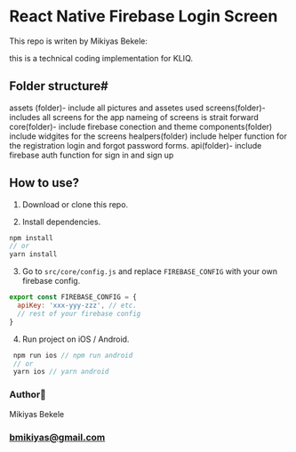# React Native Firebase Login Screen

This repo is writen by Mikiyas Bekele:

this is a technical coding implementation for KLIQ.

## Folder structure#
assets (folder)- include all pictures and assetes used
screens(folder)- includes all screens for the app nameing of screens is strait forward
core(folder)- include firebase conection and theme
components(folder) include widgites for the screens
healpers(folder) include helper function for the registration login and forgot password forms.
api(folder)- include firebase auth function for sign in and sign up
## How to use?

1. Download or clone this repo.

2. Install dependencies.

```js
npm install
// or
yarn install
```

3. Go to `src/core/config.js` and replace `FIREBASE_CONFIG` with your own firebase config.

```js
export const FIREBASE_CONFIG = {
  apiKey: 'xxx-yyy-zzz', // etc.
  // rest of your firebase config
}
```

4. Run project on iOS / Android.

```js
 npm run ios // npm run android
 // or
 yarn ios // yarn android
```

### Author🚀

Mikiyas Bekele

### [bmikiyas@gmail.com](bmikiyas@gmail.com)
